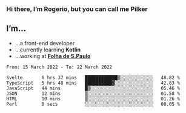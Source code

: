 ### Hi there, I’m Rogerio, but you can call me Pilker

## I’m…
- …a front-end developer
- …currently learning **Kotlin**
- …working at [**Folha de S.Paulo**](https://www.folha.com.br/)

<!--START_SECTION:waka-->

```text
From: 15 March 2022 - To: 22 March 2022

Svelte       6 hrs 37 mins   ████████████▒░░░░░░░░░░░░   48.82 %
TypeScript   5 hrs 48 mins   ██████████▓░░░░░░░░░░░░░░   42.83 %
JavaScript   44 mins         █▒░░░░░░░░░░░░░░░░░░░░░░░   05.46 %
JSON         12 mins         ▒░░░░░░░░░░░░░░░░░░░░░░░░   01.58 %
HTML         10 mins         ▒░░░░░░░░░░░░░░░░░░░░░░░░   01.26 %
Perl         0 secs          ░░░░░░░░░░░░░░░░░░░░░░░░░   00.05 %
```

<!--END_SECTION:waka-->
